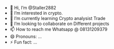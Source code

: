 - 👋 Hi, I’m @Staller2882
- 👀 I’m interested in crypto.
- 🌱 I’m currently learning Crypto analysist Trade
- 💞️ I’m looking to collaborate on Different projects 
- 📫 How to reach me Whatsapp @ 08131209379
- 😄 Pronouns: ...
- ⚡ Fun fact: ...

<!---
Staller2882/Staller2882 is a ✨ special ✨ repository because its `README.md` (this file) appears on your GitHub profile.
You can click the Preview link to take a look at your changes.
--->
